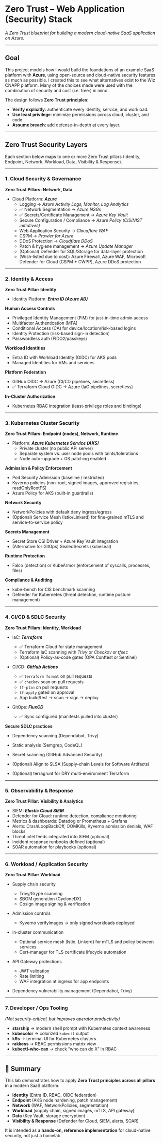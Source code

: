 # Zero Trust – Web Application (Security) Stack
*A Zero Trust blueprint for building a modern cloud-native SaaS application on Azure.*

---

## Goal

This project models how I would build the foundations of an example SaaS platform with **Azure**, using open-source and cloud-native security features as much as possible. I created this to see what alternatives exist to the Wiz CNAPP platform. Many of the choices made were used with the combination of security and cost (i.e. free:) in mind.




The design follows **Zero Trust principles**:

- **Verify explicitly**: authenticate every identity, service, and workload.  
- **Use least privilege**: minimize permissions across cloud, cluster, and code.  
- **Assume breach**: add defense-in-depth at every layer.  

---

## Zero Trust Security Layers

Each section below maps to one or more Zero Trust pillars (Identity, Endpoint, Network, Workload, Data, Visibility & Response).

---

### 1. Cloud Security & Governance  
**Zero Trust Pillars: Network, Data**

- Cloud Platform: ***Azure***
  - Logging → *Azure Activity Logs, Monitor, Log Analytics*
  - ✅ Network Segmentation → *Azure NSGs*
  - ✅ Secrets/Certificate Management → *Azure Key Vault*
  - Secure Configuration / Compliance → *Azure Policy (CIS/NIST initiatives)*
  - Web Application Security → *Cloudflare WAF*
  - CSPM → *Prowler for Azure*
  - DDoS Protection → *Cloudflare DDoS*
  - Patch & hygiene management → *Azure Update Manager*
  - (Optional) Defender for SQL/Storage for data-layer protection
  - (Wish-listed due to cost): Azure Firewall, Azure WAF, Microsoft Defender for Cloud (CSPM + CWPP), Azure DDoS protection

---

### 2. Identity & Access  
**Zero Trust Pillar: Identity**

- Identity Platform: ***Entra ID (Azure AD)***

**Human Access Controls**
- Privileged Identity Management (PIM) for just-in-time admin access  
- Multifactor Authentication (MFA)  
- Conditional Access (CA) for device/location/risk-based logins  
- Identity Protection (risk-based sign-in detection)  
- Passwordless auth (FIDO2/passkeys)

**Workload Identities**
- Entra ID with Workload Identity (OIDC) for AKS pods  
- Managed Identities for VMs and services

**Platform Federation**
- GitHub OIDC → Azure (CI/CD pipelines, secretless)
- ✅ Terraform Cloud OIDC → Azure (IaC pipelines, secretless)

**In-Cluster Authorization**
- Kubernetes RBAC integration (least-privilege roles and bindings)

---

### 3. Kubernetes Cluster Security  
**Zero Trust Pillars: Endpoint (nodes), Network, Runtime**

- Platform: ***Azure Kubernetes Service (AKS)***
  - Private cluster (no public API server)  
  - Separate system vs. user node pools with taints/tolerations  
  - Node auto-upgrade + OS patching enabled  

**Admission & Policy Enforcement**
- Pod Security Admission (baseline / restricted)  
- Kyverno policies (non-root, signed images, approved registries, readOnlyRootFS)  
- Azure Policy for AKS (built-in guardrails)

**Network Security**
- NetworkPolicies with default deny ingress/egress  
- (Optional) Service Mesh (Istio/Linkerd) for fine-grained mTLS and service-to-service policy

**Secrets Management**
- Secret Store CSI Driver + Azure Key Vault integration  
- (Alternative for GitOps) SealedSecrets (kubeseal)

**Runtime Protection**
- Falco (detection) or KubeArmor (enforcement of syscalls, processes, files)

**Compliance & Auditing**
- kube-bench for CIS benchmark scanning  
- Defender for Kubernetes (threat detection, runtime posture management)

---

### 4. CI/CD & SDLC Security  
**Zero Trust Pillars: Identity, Workload**

- IaC: ***Terraform***
  - ✅ Terraform Cloud for state management
  - Terraform IaC scanning with *Trivy* or *Checkov*  or *tfsec*
  - (Optional) Policy-as-code gates (OPA Conftest or Sentinel)

- CI/CD: ***GitHub Actions***
  - ✅ `terraform format` on pull requests  
  - ✅ `checkov` scan on pull requests
  - `tf-plan` on pull requests  
  - `tf-apply` gated on approval  
  - App build/test → scan → sign → deploy  

- GitOps: ***FluxCD***
  - ✅ Sync configured (manifests pulled into cluster)

**Secure SDLC practices**
- Dependency scanning (Dependabot, Trivy)  
- Static analysis (Semgrep, CodeQL)  
- Secret scanning (GitHub Advanced Security)  
- (Optional) Align to SLSA (Supply-chain Levels for Software Artifacts)

- (Optional) terragrunt for DRY multi-environment Terraform

---

### 5. Observability & Response  
**Zero Trust Pillar: Visibility & Analytics**

- SIEM: ***Elastic Cloud SIEM***
- Defender for Cloud: runtime detection, compliance monitoring  
- Metrics & dashboards: Datadog or Prometheus + Grafana  
- Alerts: CrashLoopBackOff, OOMKills, Kyverno admission denials, WAF blocks  
- Threat intel feeds integrated into SIEM (optional)  
- Incident response runbooks defined (optional)  
- SOAR automation for playbooks (optional)

---

### 6. Workload / Application Security  
**Zero Trust Pillar: Workload**

- Supply chain security  
  - Trivy/Grype scanning  
  - SBOM generation (CycloneDX)  
  - Cosign image signing & verification  

- Admission controls  
  - Kyverno verifyImages → only signed workloads deployed  

- In-cluster communication  
  - Optional service mesh (Istio, Linkerd) for mTLS and policy between services  
  - Cert-manager for TLS certificate lifecycle automation  

- API Gateway protections  
  - JWT validation  
  - Rate limiting  
  - WAF integration at ingress for app endpoints  

- Dependency vulnerability management (Dependabot, Trivy)

---

### 7. Developer / Ops Tooling  
*(Not security-critical, but improves operator productivity)*

- **starship** → modern shell prompt with Kubernetes context awareness  
- **kubecolor** → colorized `kubectl` output  
- **k9s** → terminal UI for Kubernetes clusters  
- **rakkess** → RBAC permissions matrix view  
- **kubectl-who-can** → check “who can do X” in RBAC  

---

## 📌 Summary

This lab demonstrates how to apply **Zero Trust principles across all pillars** in a modern SaaS platform:  
- **Identity** (Entra ID, RBAC, OIDC federation)  
- **Endpoint** (AKS node hardening, patch management)  
- **Network** (WAF, NetworkPolicies, segmentation)  
- **Workload** (supply chain, signed images, mTLS, API gateway)  
- **Data** (Key Vault, storage encryption)  
- **Visibility & Response** (Defender for Cloud, SIEM, alerts, SOAR)  

It is intended as a **hands-on, reference implementation** for cloud-native security, not just a homelab.